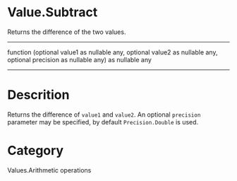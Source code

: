 ﻿# Value.Subtract
Returns the difference of the two values.
***
function (optional value1 as nullable any, optional value2 as nullable any, optional precision as nullable any) as nullable any
***
# Descrition 
Returns the difference of <code>value1</code> and <code>value2</code>. An optional <code>precision</code> parameter may be specified, by default <code>Precision.Double</code> is used.
# Category 
Values.Arithmetic operations
